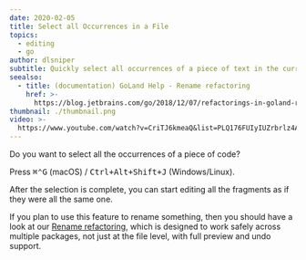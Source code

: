 ```yaml
---
date: 2020-02-05
title: Select all Occurrences in a File
topics:
  - editing
  - go
author: dlsniper
subtitle: Quickly select all occurrences of a piece of text in the current file
seealso:
  - title: (documentation) GoLand Help - Rename refactoring
    href: >-
      https://blog.jetbrains.com/go/2018/12/07/refactorings-in-goland-rename-refactoring/
thumbnail: ./thumbnail.png
video: >-
  https://www.youtube.com/watch?v=CriTJ6kmeaQ&list=PLQ176FUIyIUZrbrlz4AY1V8VzBJKZyVlW&index=104
---
```


Do you want to select all the occurrences of a piece of code?

Press <kbd>⌘⌃G</kbd> (macOS) / <kbd>Ctrl+Alt+Shift+J</kbd> (Windows/Linux).

After the selection is complete, you can start editing all the fragments as if they were all the same one.

If you plan to use this feature to rename something, then you should have a look at our [Rename refactoring](https://blog.jetbrains.com/go/2018/12/07/refactorings-in-goland-rename-refactoring/), which is designed to work safely across multiple packages, not just at the file level, with full preview and undo support.
